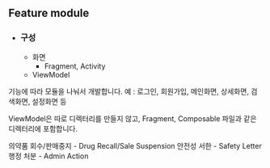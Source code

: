 ## Feature module

* ### 구성
    * 화면
        * Fragment, Activity
    * ViewModel

기능에 따라 모듈을 나눠서 개발합니다.
예 : 로그인, 회원가입, 메인화면, 상세화면, 검색화면, 설정화면 등

ViewModel은 따로 디렉터리를 만들지 않고, Fragment, Composable 파일과 같은 디렉터리에 포함합니다.

의약품 회수/판매중지 - Drug Recall/Sale Suspension
안전성 서한 - Safety Letter
행정 처분 - Admin Action
